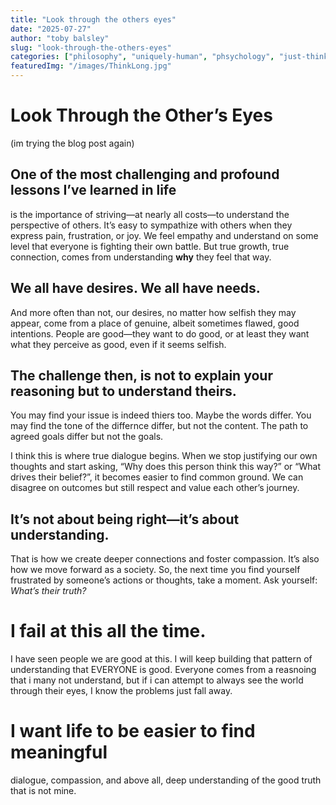```yaml
---
title: "Look through the others eyes"
date: "2025-07-27"
author: "toby balsley" 
slug: "look-through-the-others-eyes"
categories: ["philosophy", "uniquely-human", "phsychology", "just-thinking", "ybot-isms"]
featuredImg: "/images/ThinkLong.jpg"
---
```



# Look Through the Other’s Eyes
(im trying the blog post again)

## One of the most challenging and profound lessons I’ve learned in life 
is the importance of striving—at nearly all costs—to understand the perspective of others. It’s easy to sympathize with others when they express pain, frustration, or joy. We feel empathy and understand on some level that everyone is fighting their own battle. But true growth, true connection, comes from understanding **why** they feel that way.

## We all have desires. We all have needs. 
 And more often than not, our desires, no matter how selfish they may appear, come from a place of genuine, albeit sometimes flawed, good intentions. People are good—they want to do good, or at least they want what they perceive as good, even if it seems selfish. 
 
 ## The challenge then, is not to explain **your** reasoning but to understand **theirs**.

You may find your issue is indeed thiers too.  Maybe the words differ.  You may find the tone of the differnce differ, but not the content.  The path to agreed goals differ but not the goals.

I think this is where true dialogue begins. When we stop justifying our own thoughts and start asking, “Why does this person think this way?” or “What drives their belief?”, it becomes easier to find common ground. We can disagree on outcomes but still respect and value each other’s journey.

## It’s not about being right—it’s about understanding. 
That is how we create deeper connections and foster compassion. It’s also how we move forward as a society. So, the next time you find yourself frustrated by someone’s actions or thoughts, take a moment. Ask yourself: *What’s their truth?* 

# I fail at this all the time.
I have seen people we are good at this.  I will keep building that pattern of understanding that EVERYONE is good.  Everyone comes from a reasnoing that i many not understand, but if i can attempt to always see the world through their eyes, I know the problems just fall away.

# I want life to be easier to find meaningful 
dialogue, compassion, and above all, deep understanding of the good truth that is not mine.
